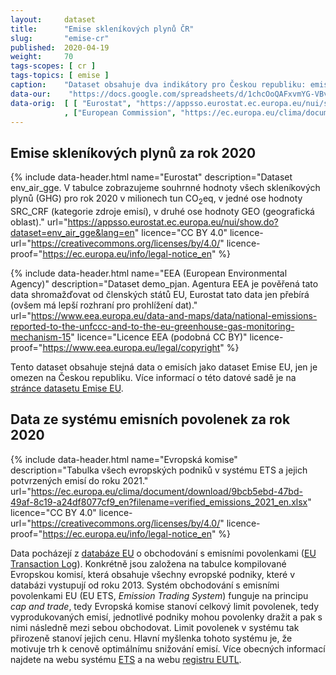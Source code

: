```yaml
---
layout:     dataset
title:      "Emise skleníkových plynů ČR"
slug:       "emise-cr"
published:  2020-04-19
weight:     70
tags-scopes: [ cr ]
tags-topics: [ emise ]
caption:    "Dataset obsahuje dva indikátory pro Českou republiku: emise skleníkových plynů (CO<sub>2</sub>, N<sub>2</sub>O, CH<sub>4</sub>, HFC, PFC, SF<sub>6</sub>, NF<sub>3</sub> a přepočet na CO<sub>2</sub>eq) za rok 2020 a data ze systému emisních povolenek za rok 2020."
data-our:    "https://docs.google.com/spreadsheets/d/1chcOoQAFxvmYG-VBv9f28vefL5lFWn6L9S1sJI3SIRY/edit?usp=sharing"
data-orig:  [ [ "Eurostat", "https://appsso.eurostat.ec.europa.eu/nui/show.do?dataset=env_air_gge&lang=en" ]
            , ["European Commission", "https://ec.europa.eu/clima/document/download/9bcb5ebd-47bd-49af-8c19-a24df8077cf9_en?filename=verified_emissions_2021_en.xlsx" ] ]
---
```


## Emise skleníkových plynů za rok 2020

{% include data-header.html
    name="Eurostat"
    description="Dataset env_air_gge. V tabulce zobrazujeme souhrnné hodnoty všech skleníkových plynů (GHG) pro rok 2020 v milionech tun CO<sub>2</sub>eq, v jedné ose hodnoty SRC_CRF (kategorie zdroje emisí), v druhé ose hodnoty GEO (geografická oblast)."
    url="https://appsso.eurostat.ec.europa.eu/nui/show.do?dataset=env_air_gge&lang=en"
    licence="CC BY 4.0"
    licence-url="https://creativecommons.org/licenses/by/4.0/"
    licence-proof="https://ec.europa.eu/info/legal-notice_en"
%}

{% include data-header.html
    name="EEA (European Environmental Agency)"
    description="Dataset demo_pjan. Agentura EEA je pověřená tato data shromažďovat od členských států EU, Eurostat tato data jen přebírá (ovšem má lepší rozhraní pro prohlížení dat)."
    url="https://www.eea.europa.eu/data-and-maps/data/national-emissions-reported-to-the-unfccc-and-to-the-eu-greenhouse-gas-monitoring-mechanism-15"
    licence="Licence EEA (podobná CC BY)"
    licence-proof="https://www.eea.europa.eu/legal/copyright"
%}

Tento dataset obsahuje stejná data o emisích jako dataset Emise EU, jen je omezen na Českou republiku. Více informací o této datové sadě je na [stránce datasetu Emise EU](emise-eu).

## Data ze systému emisních povolenek za rok 2020

{% include data-header.html
    name="Evropská komise"
    description="Tabulka všech evropských podniků v systému ETS a jejich potvrzených emisí do roku 2021."
    url="https://ec.europa.eu/clima/document/download/9bcb5ebd-47bd-49af-8c19-a24df8077cf9_en?filename=verified_emissions_2021_en.xlsx"
    licence="CC BY 4.0"
    licence-url="https://creativecommons.org/licenses/by/4.0/"
    licence-proof="https://ec.europa.eu/info/legal-notice_en"
%}

Data pocházejí z [databáze EU](https://climate.ec.europa.eu/eu-action/eu-emissions-trading-system-eu-ets/union-registry_en) o obchodování s emisními povolenkami ([EU Transaction Log](https://ec.europa.eu/clima/ets/oha.do?languageCode=en)). Konkrétně jsou založena na tabulce kompilované Evropskou komisí, která obsahuje všechny evropské podniky, které v databázi vystupují od roku 2013. Systém obchodování s emisními povolenkami EU (EU ETS, _Emission Trading System_) funguje na principu _cap and trade_, tedy Evropská komise stanoví celkový limit povolenek, tedy vyprodukovaných emisí, jednotlivé podniky mohou povolenky dražit a pak s nimi následně mezi sebou obchodovat. Limit povolenek v systému tak přirozeně stanoví jejich cenu. Hlavní myšlenka tohoto systému je, že motivuje trh k cenově optimálnímu snižování emisí. Více obecných informací najdete na webu systému [ETS](https://ec.europa.eu/clima/policies/ets_en) a na webu [registru EUTL](https://ec.europa.eu/clima/policies/ets/registry_en).
